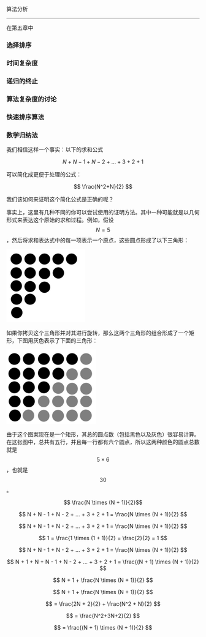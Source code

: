 算法分析

---

在第五章中



### 选择排序





### 时间复杂度





### 递归的终止





### 算法复杂度的讨论





### 快速排序算法





### 数学归纳法

我们相信这样一个事实：以下的求和公式

$$N + N - 1 + N - 2 + ... + 3 +2 + 1$$

可以简化成更便于处理的公式：

$$ \frac{N^2+N}{2} $$

我们该如何来证明这个简化公式是正确的呢？

事实上，这里有几种不同的你可以尝试使用的证明方法。其中一种可能就是以几何形式来表达这个原始的求和过程。例如，假设  $$N = 5$$ ，然后将求和表达式中的每一项表示一个原点，这些圆点形成了以下三角形：

![1555240595957](assets/1555240595957.png)

如果你拷贝这个三角形并对其进行旋转，那么这两个三角形的组合形成了一个矩形，下图用灰色表示了下面的三角形：

![1555241126409](assets/1555241126409.png)

由于这个图案现在是一个矩形，其总的圆点数（包括黑色以及灰色）很容易计算。在这张图中，总共有五行，并且每一行都有六个圆点，所以这两种颜色的圆点总数就是 $$5 \times 6$$，也就是 $$30$$。





$$ \frac{N \times (N + 1)}{2} ​$$

$$ N + N - 1 + N - 2 + ... + 3 + 2 + 1 =  \frac{N \times (N + 1)}{2}  $$

$$ N + N - 1 + N - 2 + ... + 3 + 2 + 1 =  \frac{N \times (N + 1)}{2}  $$

$$ 1 = \frac{1 \times (1 + 1)}{2} = \frac{2}{2} = 1 $$

$$ N + N - 1 + N - 2 + ... + 3 + 2 + 1 =  \frac{N \times (N + 1)}{2}  ​$$

$$ N + 1 + N + N - 1 + N - 2 + ... + 3 + 2 + 1 =  \frac{(N + 1) \times (N + 1)}{2}  ​$$

$$ N + 1 + \frac{N \times (N + 1)}{2} $$

$$ N + 1 + \frac{N \times (N + 1)}{2} $$

$$ = \frac{2N + 2}{2} + \frac{N^2 + N}{2} $$

$$ = \frac{N^2+3N+2}{2} $$

$$ = \frac{(N + 1) \times (N + 1)}{2} $$




